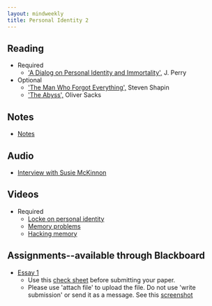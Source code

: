 ```yaml
---
layout: mindweekly
title: Personal Identity 2
---
```


## Reading

+ Required
	+ ['A Dialog on Personal Identity and Immortality',](Perry.pdf) J. Perry
+ Optional 
	+ ['The Man Who Forgot Everything',](m.pdf) Steven Shapin
	+ ['The Abyss',](a.pdf) Oliver Sacks

## Notes 
+ [Notes](notes)

## Audio
+ [Interview with Susie McKinnon](https://www.cbc.ca/player/play/2670406429)

## Videos
+ Required
	+ [Locke on personal identity](https://www.youtube.com/playlist?list=PLtKNX4SfKpzW7-RzDGW1pCDR_JTZhVAbj)
	+ [Memory problems](https://www.youtube.com/watch?v=PB2OegI6wvI) 
	+ [Hacking memory](https://www.youtube.com/watch?v=601_pvMuSvo)

## Assignments--available through Blackboard
+ [Essay 1](essay)
	+ Use this [check sheet](/resources/check) before submitting your paper. 
	+ Please use 'attach file' to upload the file. Do not use 'write submission' or send it as a message. See this [screenshot](/resources/screenshot.png)
